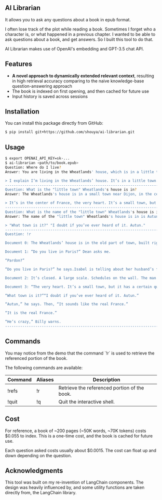 ## AI Librarian

It allows you to ask any questions about a book in epub format.

I often lose track of the plot while reading a book. Sometimes I forget
who a character is, or what happened in a previous chapter. I wanted to
be able to ask questions about a book, and get answers. So I built this
tool to do that.

AI Librarian makes use of OpenAI's embedding and GPT-3.5 chat API.

## Features

-   **A novel approach to dynamically extended relevant context**,
    resulting in high retrieval accuracy comparing to the naive
    knowledge-base question-answering approach
-   The book is indexed on first opening, and then cached for future use
-   Input history is saved across sessions

## Installation

You can install this package directly from GitHub:

``` bash
$ pip install git+https://github.com/shouya/ai-librarian.git
```

## Usage

``` bash
$ export OPENAI_API_KEY=sk-...
$ ai-librarian <path/to/book.epub>
Question: Where do I live?
Answer: You are living in the Wheatlands' house, which is in a little town.

> I explain I’m living in the Wheatlands’ house. It’s in a little town.
---------------------------------------------------------------------------------------------------------
Question: What is the "little town" Wheatlands's house is in?
Answer: The Wheatlands's house is in a small town near Dijon, in the center of France.

> It’s in the center of France, the very heart. It’s a small town, but it has a certain quality. I mean, it’s not rich, it’s not splendid. It’s just old and well-formed.
---------------------------------------------------------------------------------------------------------
Question: What is the name of the "little town" Wheatlands's house is in?
Answer: The name of the "little town" Wheatlands's house is in is Autun.

> "What town is it?" "I doubt if you’ve ever heard of it. Autun."
---------------------------------------------------------------------------------------------------------
Question: !r

Document 0: The Wheatlands’ house is in the old part of town, built right on the Roman wall. First there is a long avenue of trees and then the huge square. A street of shops. After these, nothing, houses, a Utrillo-like silence. At last the Place du Terreau. There’s a fountain, a trifoil fountain from which pigeons are drinking, and looming above, like a great, beached ship: the cathedral. It’s only possible to glimpse the spire, studded along the seams, that marvelous spire which points at the same time to the earth’s center and also the outer void. The road leads around behind. Here many windows are broken. The lead frames, formed like diamonds, are empty and black. A hundred feet farther is a small, blind street, an impasse, as they say, and there it stands.It’s a large, stone house, the roof sinking, the sills worn. A huge house, the windows tall as trees, exactly as I remember it from a few days of visiting when, on the way up from the station I had a strange conviction I was in a town I already knew. The streets were familiar to me. By the time we reached the gate I had already formed an idea that floated through my mind the rest of the summer, the idea of returning. And now I am here, before the gate. As I look at it, I suddenly see, for the first time, letters concealed in the iron foliage, an inscription: VAINCRE OU MOURIR. The VAINCRE is missing its c.

Document 1: “Do you live in Paris?” Dean asks me.

“Pardon?”

“Do you live in Paris?” he says.Isabel is telling about her husband’s family. She’s sick of them. All they’re interested in is their grandbaby, she says. I explain I’m living in the Wheatlands’ house. It’s in a little town.

Document 2: It’s closed. A large scale. Schedules on the wall. The man behind the glass of the ticket window doesn’t look up as I walk by.The Wheatlands’ house is in the old part of town, built right on the Roman wall. First there is a long avenue of trees and then the huge square. A street of shops. After these, nothing, houses, a

Document 3: “The very heart. It’s a small town, but it has a certain quality. I mean, it’s not rich, it’s not splendid. It’s just old and well-formed.”

“What town is it?”“I doubt if you’ve ever heard of it. Autun.”

“Autun,” he says. Then, “It sounds like the real France.”

“It is the real France.”

“He’s crazy,” Billy warns.
---------------------------------------------------------------------------------------------------------
```

## Commands

You may notice from the demo that the command \`!r\` is used to retrieve
the referenced portion of the book.

The following commands are available:

| Command | Aliases | Description                                  |
|---------|---------|----------------------------------------------|
| !refs   | !r      | Retrieve the referenced portion of the book. |
| !quit   | !q      | Quit the interactive shell.                  |

## Cost

For reference, a book of \~200 pages (\~50K words, \~70K tokens) costs
$0.055 to index. This is a one-time cost, and the book is cached for
future use.

Each question asked costs usually about $0.0015. The cost can float up
and down depending on the question.

## Acknowledgments

This tool was built on my re-invention of LangChain components. The
design was heavily influenced by, and some utility functions are taken
directly from, the LangChain library.

